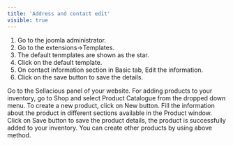 ```yaml
---
title: 'Address and contact edit'
visible: true
---
```


1. Go to the joomla administrator.
2. Go to the extensions->Templates.
3. The default tenmplates are shown as the star.
4. Click on the default template.
5. On contact information section in Basic tab, Edit the information.
6. Click on the save button to save the details.







Go to the Sellacious panel of your website.
For adding products to your inventory, go to Shop and select Product Catalogue from the dropped down menu.
To create a new product, click on New button.
Fill the information about the product in different sections available in the Product window.
Click on Save button to save the product details, the product is successfully added to your inventory.
You can create other products by using above method.